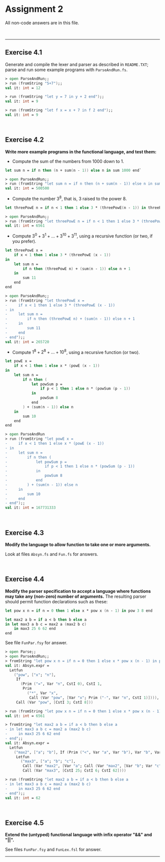 # Assignment 2

All non-code answers are in this file.

</br>

---

## Exercise 4.1

Generate and compile the lexer and parser as described in `README.TXT`; parse and run some example programs with `ParseAndRun.fs`.

```fsharp
> open ParseAndRun;;
> run (fromString "5+7");;
val it: int = 12

> run (fromString "let y = 7 in y + 2 end");;
val it: int = 9

> run (fromString "let f x = x + 7 in f 2 end");;
val it: int = 9
```

</br>

## Exercise 4.2

**Write more example programs in the functional language, and test them:**

- Compute the sum of the numbers from 1000 down to 1.

``` fsharp
let sum n = if n then (n + sum(n - 1)) else n in sum 1000 end`
```

``` fsharp
> open ParseAndRun;;
> run (fromString "let sum n = if n then (n + sum(n - 1)) else n in sum 1000 end");;
val it: int = 500500
```

- Compute the number $3^8$, that is, 3 raised to the power 8.

``` fsharp
let threePowE n = if n < 1 then 1 else 3 * (threePowE(n - 1)) in threePowE 8 end
```

``` fsharp
> open ParseAndRun;;
> run (fromString "let threePowE n = if n < 1 then 1 else 3 * (threePowE(n - 1)) in threePowE 8 end");;
val it: int = 6561
```

- Compute $3^0+3^1+...+3^{10}+3^{11}$, using a recursive function (or two, if you prefer).

``` fsharp
let threePowE x = 
    if x < 1 then 1 else 3 * (threePowE (x - 1))
in
    let sum n =
        if n then (threePowE n) + (sum(n - 1)) else n + 1 
    in 
        sum 11
    end
end
```

``` fsharp
> open ParseAndRun;;
> run (fromString "let threePowE x = 
-     if x < 1 then 1 else 3 * (threePowE (x - 1))
- in
-     let sum n =
-         if n then (threePowE n) + (sum(n - 1)) else n + 1 
-     in 
-         sum 11
-     end
- end");;
val it: int = 265720
```

- Compute $1^8+2^8+...+10^8$, using a recursive function (or two).

``` fsharp
let powE x = 
    if x < 1 then 1 else x * (powE (x - 1))
in
    let sum n = 
        if n then (
            let powSum p = 
                if p < 1 then 1 else n * (powSum (p - 1)) 
            in 
                powSum 8 
            end
        ) + (sum(n - 1)) else n
    in
        sum 10
    end
end
```

``` fsharp
> open ParseAndRun
> run (fromString "let powE x = 
-     if x < 1 then 1 else x * (powE (x - 1))
- in
-     let sum n = 
-         if n then (
-             let powSum p = 
-                 if p < 1 then 1 else n * (powSum (p - 1)) 
-             in 
-                 powSum 8 
-             end
-         ) + (sum(n - 1)) else n
-     in
-         sum 10
-     end
- end");;
val it: int = 167731333
```

</br>

## Exercise 4.3

**Modify the language to allow function to take one or more arguments.**

Look at files `Absyn.fs` and `Fun.fs` for answers.

</br>

## Exercise 4.4

**Modify the parser specification to accept a language where functions may take any (non-zero) number of arguments.**
The resulting parser should permit function declarations such as these:

```fsharp
let pow x n = if n = 0 then 1 else x * pow x (n - 1) in pow 3 8 end

let max2 a b = if a < b then b else a
in let max3 a b c = max2 a (max2 b c)
    in max3 25 6 62 end
end
```

See file `FunPar.fsy` for answer.

```fsharp
> open Parse;;
> open ParseAndRun;;
> fromString "let pow x n = if n = 0 then 1 else x * pow x (n - 1) in pow 3 8 end";;
val it: Absyn.expr =
  Letfun
    ("pow", ["x"; "n"],
     If
       (Prim ("=", Var "n", CstI 0), CstI 1,
        Prim
          ("*", Var "x",
           Call (Var "pow", [Var "x"; Prim ("-", Var "n", CstI 1)]))),
     Call (Var "pow", [CstI 3; CstI 8]))

> run (fromString "let pow x n = if n = 0 then 1 else x * pow x (n - 1) in pow 3 8 end");;
val it: int = 6561

> fromString "let max2 a b = if a < b then b else a
- in let max3 a b c = max2 a (max2 b c)
-     in max3 25 6 62 end
- end";;
val it: Absyn.expr =
  Letfun
    ("max2", ["a"; "b"], If (Prim ("<", Var "a", Var "b"), Var "b", Var "a"),
     Letfun
       ("max3", ["a"; "b"; "c"],
        Call (Var "max2", [Var "a"; Call (Var "max2", [Var "b"; Var "c"])]),
        Call (Var "max3", [CstI 25; CstI 6; CstI 62])))

> run (fromString "let max2 a b = if a < b then b else a
- in let max3 a b c = max2 a (max2 b c)
-     in max3 25 6 62 end
- end");;
val it: int = 62
```

</br>

## Exercise 4.5

**Extend the (untyped) functional language with infix operator "&&" and "||".**

See files `FunPar.fsy` and `FunLex.fsl` for answer.

</b>

---

